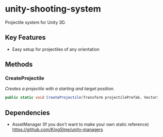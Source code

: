 # unity-shooting-system
Projectile system for Unity 3D.

## Key Features
* Easy setup for projectiles of any orientation

## Methods

### CreateProjectile
*Creates a projectile with a starting and target position.*
```cs
public static void CreateProjectile(Transform projectilePrefab, Vector3 startPosition, Vector3 targetPosition)
```

## Dependencies
* AssetManager (If you don't want to make your own static reference) https://github.com/KingSlme/unity-managers
